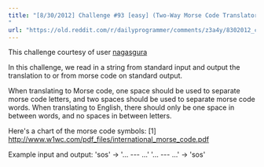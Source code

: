 ```yaml
---
title: "[8/30/2012] Challenge #93 [easy] (Two-Way Morse Code Translator)
"
url: "https://old.reddit.com/r/dailyprogrammer/comments/z3a4y/8302012_challenge_93_easy_twoway_morse_code/"
---
```


This challenge courtesy of user [nagasgura](http://www.reddit.com/user/nagasgura)

In this challenge, we read in a string from standard input and output the translation to or from morse code on standard output.

When translating to Morse code, one space should be used to separate morse code letters, and two spaces should be used to separate morse code words. When translating to English, there should only be one space in between words, and no spaces in between letters.

Here's a chart of the morse code symbols: [1] http://www.w1wc.com/pdf_files/international_morse_code.pdf

Example input and output:
'sos' -> '... --- ...'
'... --- ...' -> 'sos'